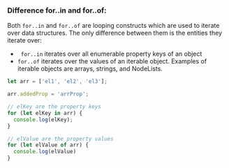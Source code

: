 ### Difference for..in and for..of:
Both ``for..in`` and ``for..of`` are looping constructs which are used to iterate over data structures. The only difference between them is the entities they iterate over:

- `` for..in`` iterates over all enumerable property keys of an object
- ``for..of`` iterates over the values of an iterable object. Examples of iterable objects are arrays, strings, and NodeLists.

```js
let arr = ['el1', 'el2', 'el3'];

arr.addedProp = 'arrProp';

// elKey are the property keys
for (let elKey in arr) {
  console.log(elKey);
}

// elValue are the property values
for (let elValue of arr) {
  console.log(elValue)
}
```